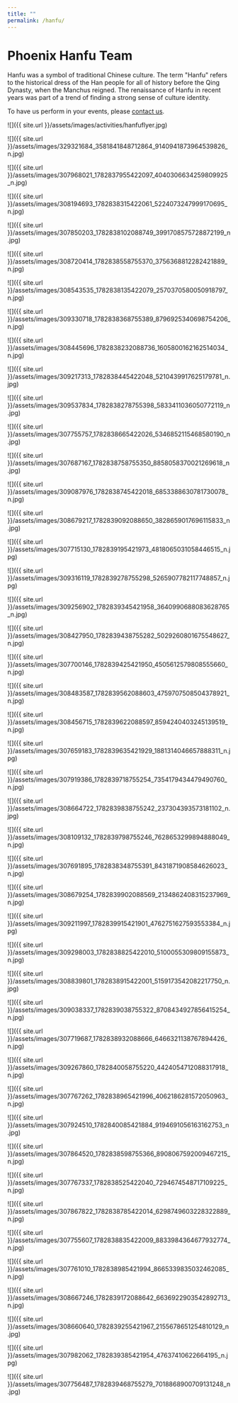 ```yaml
---
title: ""
permalink: /hanfu/
---
```


# Phoenix Hanfu Team

Hanfu was a symbol of traditional Chinese culture. The term "Hanfu" refers to the historical dress of the Han people for all of history before the Qing Dynasty, when the Manchus reigned. The renaissance of Hanfu in recent years was part of a trend of finding a strong sense of culture identity.

To have us perform in your events, please [contact us](http://pdxchinese.org/contact/).

![]({{ site.url }}/assets/images/activities/hanfuflyer.jpg)

![]({{ site.url }}/assets/images/329321684_3581841848712864_9140941873964539826_n.jpg)

![]({{ site.url }}/assets/images/307968021_1782837955422097_4040306634259809925_n.jpg)

![]({{ site.url }}/assets/images/308194693_1782838315422061_5224073247999170695_n.jpg)

![]({{ site.url }}/assets/images/307850203_1782838102088749_3991708575728872199_n.jpg)

![]({{ site.url }}/assets/images/308720414_1782838558755370_3756368812282421889_n.jpg)

![]({{ site.url }}/assets/images/308543535_1782838135422079_2570370580050918797_n.jpg)

![]({{ site.url }}/assets/images/309330718_1782838368755389_8796925340698754206_n.jpg)

![]({{ site.url }}/assets/images/308445696_1782838232088736_1605800162162514034_n.jpg)

![]({{ site.url }}/assets/images/309217313_1782838445422048_5210439917625179781_n.jpg)

![]({{ site.url }}/assets/images/309537834_1782838278755398_5833411036050772119_n.jpg)

![]({{ site.url }}/assets/images/307755757_1782838665422026_5346852115468580190_n.jpg)

![]({{ site.url }}/assets/images/307687167_1782838758755350_8858058370021269618_n.jpg)

![]({{ site.url }}/assets/images/309087976_1782838745422018_6853388630781730078_n.jpg)

![]({{ site.url }}/assets/images/308679217_1782839092088650_3828659017696115833_n.jpg)

![]({{ site.url }}/assets/images/307715130_1782839195421973_4818065031058446515_n.jpg)

![]({{ site.url }}/assets/images/309316119_1782839278755298_5265907782117748857_n.jpg)

![]({{ site.url }}/assets/images/309256902_1782839345421958_3640990688083628765_n.jpg)

![]({{ site.url }}/assets/images/308427950_1782839438755282_5029260801675548627_n.jpg)

![]({{ site.url }}/assets/images/307700146_1782839425421950_4505612579808555660_n.jpg)

![]({{ site.url }}/assets/images/308483587_1782839562088603_4759707508504378921_n.jpg)

![]({{ site.url }}/assets/images/308456715_1782839622088597_8594240403245139519_n.jpg)

![]({{ site.url }}/assets/images/307659183_1782839635421929_1881314046657888311_n.jpg)

![]({{ site.url }}/assets/images/307919386_1782839718755254_7354179434479490760_n.jpg)

![]({{ site.url }}/assets/images/308664722_1782839838755242_237304393573181102_n.jpg)

![]({{ site.url }}/assets/images/308109132_1782839798755246_7628653299894888049_n.jpg)

![]({{ site.url }}/assets/images/307691895_1782838348755391_8431871908584626023_n.jpg)

![]({{ site.url }}/assets/images/308679254_1782839902088569_2134862408315237969_n.jpg)

![]({{ site.url }}/assets/images/309211997_1782839915421901_4762751627593553384_n.jpg)

![]({{ site.url }}/assets/images/309298003_1782838825422010_5100055309809155873_n.jpg)

![]({{ site.url }}/assets/images/308839801_1782838915422001_5159173542082217750_n.jpg)

![]({{ site.url }}/assets/images/309038337_1782839038755322_8708434927856415254_n.jpg)

![]({{ site.url }}/assets/images/307719687_1782838932088666_6466321138767894426_n.jpg)

![]({{ site.url }}/assets/images/309267860_1782840058755220_4424054712088317918_n.jpg)

![]({{ site.url }}/assets/images/307767262_1782838965421996_4062186281572050963_n.jpg)

![]({{ site.url }}/assets/images/307924510_1782840085421884_9194691056163162753_n.jpg)

![]({{ site.url }}/assets/images/307864520_1782838598755366_8908067592009467215_n.jpg)

![]({{ site.url }}/assets/images/307767337_1782838525422040_7294674548717109225_n.jpg)

![]({{ site.url }}/assets/images/307867822_1782838785422014_6298749603228322889_n.jpg)

![]({{ site.url }}/assets/images/307755607_1782838835422009_8833984364677932774_n.jpg)

![]({{ site.url }}/assets/images/307761010_1782838985421994_8665339835032462085_n.jpg)

![]({{ site.url }}/assets/images/308667246_1782839172088642_6636922903542892713_n.jpg)

![]({{ site.url }}/assets/images/308660640_1782839255421967_2155678651254810129_n.jpg)

![]({{ site.url }}/assets/images/307982062_1782839385421954_47637410622664195_n.jpg)

![]({{ site.url }}/assets/images/307756487_1782839468755279_7018868900709131248_n.jpg)
